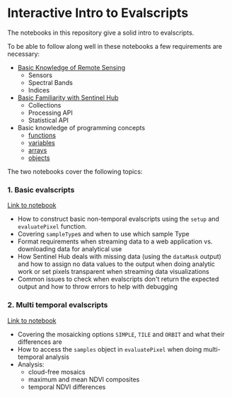 # Interactive Intro to Evalscripts

The notebooks in this repository give a solid intro to evalscripts.

To be able to follow along well in these notebooks a few requirements are necessary:

- [Basic Knowledge of Remote Sensing](https://university.planet.com/introduction-to-remote-sensing)
  - Sensors
  - Spectral Bands
  - Indices
- [Basic Familiarity with Sentinel Hub](https://www.sentinel-hub.com/explore/education/webinars/)
  - Collections
  - Processing API
  - Statistical API
- Basic knowledge of programming concepts
  - [functions](https://www.w3schools.com/js/js_functions.asp)
  - [variables](https://www.w3schools.com/js/js_variables.asp)
  - [arrays](https://www.w3schools.com/js/js_arrays.asp)
  - [objects](https://www.w3schools.com/js/js_objects.asp)

The two notebooks cover the following topics:

### 1. Basic evalscripts

[Link to notebook](./1_basic_evalscripts.ipynb)

- How to construct basic non-temporal evalscripts using the `setup` and `evaluatePixel` function.
- Covering `sampleType`s and when to use which sample Type
- Format requirements when streaming data to a web application vs. downloading data for analytical use
- How Sentinel Hub deals with missing data (using the `dataMask` output) and how to assign no data values to the output when doing analytic work or set pixels transparent when streaming data visualizations
- Common issues to check when evalscripts don't return the expected output and how to throw errors to help with debugging

### 2. Multi temporal evalscripts

[Link to notebook](./2_multi_temporal_evalscripts.ipynb)

- Covering the mosaicking options `SIMPLE`, `TILE` and `ORBIT` and what their differences are
- How to access the `samples` object in `evaluatePixel` when doing multi-temporal analysis
- Analysis:
  - cloud-free mosaics
  - maximum and mean NDVI composites
  - temporal NDVI differences
